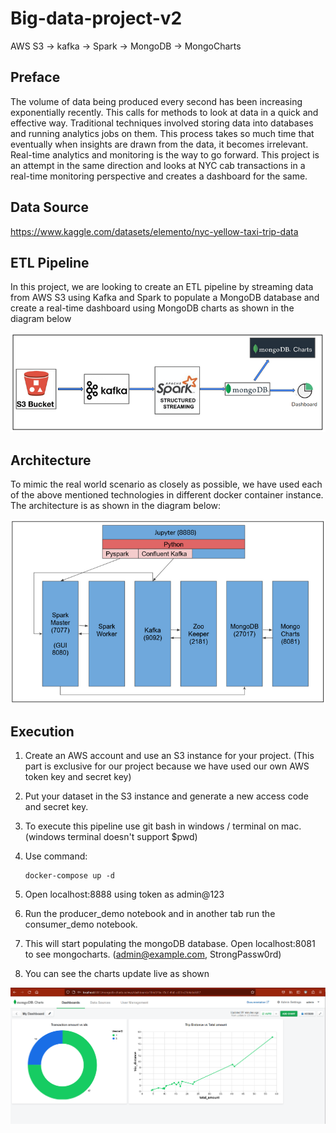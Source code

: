 # Big-data-project-v2
AWS S3 -> kafka -> Spark -> MongoDB -> MongoCharts

## Preface
The volume of data being produced every second has been increasing exponentially recently. This calls for methods to look at data in a quick and effective way. Traditional techniques involved storing data into databases and running analytics jobs on them. This process takes so much time that eventually when insights are drawn from the data, it becomes irrelevant. Real-time analytics and monitoring is the way to go forward. This project is an attempt in the same direction and looks at NYC cab transactions in a real-time monitoring perspective and creates a dashboard for the same. 
## Data Source
https://www.kaggle.com/datasets/elemento/nyc-yellow-taxi-trip-data  
## ETL Pipeline
In this project, we are looking to create an ETL pipeline by streaming data from AWS S3 using Kafka and Spark to populate a MongoDB database and create a real-time dashboard using MongoDB charts as shown in the diagram below

![Block Diagram](block_diagram.png)

## Architecture
To mimic the real world scenario as closely as possible, we have used each of the above mentioned technologies in different docker container instance. The architecture is as shown in the diagram below:

![Project Flow](project_flow.png)

## Execution

1. Create an AWS account and use an S3 instance for your project. (This part is exclusive for our project because we have used our own AWS token key and secret key)
2. Put your dataset in the S3 instance and generate a new access code and secret key.
3. To execute this pipeline use git bash in windows / terminal on mac. (windows terminal doesn't support $pwd)
4. Use command: 

       docker-compose up -d
5. Open localhost:8888 using token as admin@123
6. Run the producer_demo notebook and in another tab run the consumer_demo notebook.
7. This will start populating the mongoDB database. Open localhost:8081 to see mongocharts. (admin@example.com, StrongPassw0rd)
8. You can see the charts update live as shown

![Dashboard](dashboard.png)
